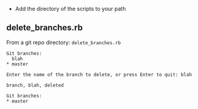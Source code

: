 * Add the directory of the scripts to your path


delete_branches.rb
---

From a git repo directory: `delete_branches.rb`
```
Git branches:
  blah
* master

Enter the name of the branch to delete, or press Enter to quit: blah

branch, blah, deleted

Git branches:
* master
```
